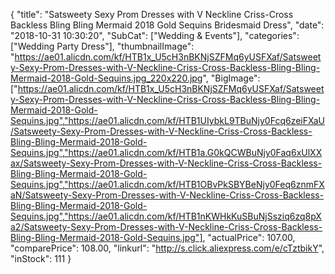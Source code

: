 {
	"title": "Satsweety Sexy Prom Dresses with V Neckline Criss-Cross Backless Bling Bling Mermaid 2018 Gold Sequins Bridesmaid Dress",
	"date": "2018-10-31 10:30:20",
	"SubCat": ["Wedding & Events"],
	"categories": ["Wedding Party Dress"],
	"thumbnailImage": "https://ae01.alicdn.com/kf/HTB1x_U5cH3nBKNjSZFMq6yUSFXaf/Satsweety-Sexy-Prom-Dresses-with-V-Neckline-Criss-Cross-Backless-Bling-Bling-Mermaid-2018-Gold-Sequins.jpg_220x220.jpg",
	"BigImage": ["https://ae01.alicdn.com/kf/HTB1x_U5cH3nBKNjSZFMq6yUSFXaf/Satsweety-Sexy-Prom-Dresses-with-V-Neckline-Criss-Cross-Backless-Bling-Bling-Mermaid-2018-Gold-Sequins.jpg","https://ae01.alicdn.com/kf/HTB1UIybkL9TBuNjy0Fcq6zeiFXaU/Satsweety-Sexy-Prom-Dresses-with-V-Neckline-Criss-Cross-Backless-Bling-Bling-Mermaid-2018-Gold-Sequins.jpg","https://ae01.alicdn.com/kf/HTB1a.G0kQCWBuNjy0Faq6xUlXXax/Satsweety-Sexy-Prom-Dresses-with-V-Neckline-Criss-Cross-Backless-Bling-Bling-Mermaid-2018-Gold-Sequins.jpg","https://ae01.alicdn.com/kf/HTB1OBvPkSBYBeNjy0Feq6znmFXaN/Satsweety-Sexy-Prom-Dresses-with-V-Neckline-Criss-Cross-Backless-Bling-Bling-Mermaid-2018-Gold-Sequins.jpg","https://ae01.alicdn.com/kf/HTB1nKWHkKuSBuNjSsziq6zq8pXa2/Satsweety-Sexy-Prom-Dresses-with-V-Neckline-Criss-Cross-Backless-Bling-Bling-Mermaid-2018-Gold-Sequins.jpg"],
	"actualPrice": 107.00,
	"comparePrice": 108.00,
	"linkurl": "http://s.click.aliexpress.com/e/cTztbikY",
	"inStock": 111
}
